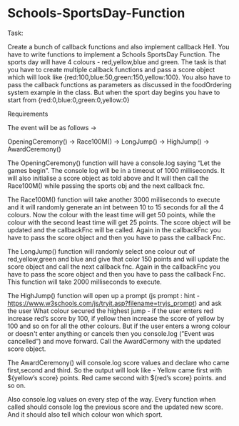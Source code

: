 # Schools-SportsDay-Function

Task:

Create a bunch of callback functions and also implement callback Hell. You have to write functions to implement a Schools SportsDay Function. 
The sports day will have 4 colours - red,yellow,blue and green. The task is that you have to create multiple callback functions and pass a score object which will look like {red:100,blue:50,green:150,yellow:100}. You also have to pass the callback functions as parameters as discussed in the foodOrdering system example in the class. 
But when the sport day begins you have to start from {red:0,blue:0,green:0,yellow:0}

Requirements

The event will be as follows →

OpeningCeremony() → Race100M() → LongJump() → HighJump() → AwardCeremony()


The OpeningCeremony() function will have a console.log saying “Let the games begin”. The console log will be in a timeout of 1000 milliseconds. It will also initialise a score object as told above and It will then call the Race100M() while passing the sports obj and the next callback fnc.


The Race100M() function will take another 3000 milliseconds to execute and it will randomly generate an int between 10 to 15 seconds for all the 4 colours. Now the colour with the least time will get 50 points, while the colour with the second least time will get 25 points. The score object will be updated and the callbackFnc will be called. Again in the callbackFnc you have to pass the score object and then you have to pass the callback Fnc.


The LongJump() function will randomly select one colour out of red,yellow,green and blue and give that color 150 points and will update the score object and call the next callback fnc. Again in the callbackFnc you have to pass the score object and then you have to pass the callback Fnc. This function will take 2000 milliseconds to execute.


The HighJump() function will open up a prompt (js prompt : hint - https://www.w3schools.com/js/tryit.asp?filename=tryjs_prompt) and ask the user What colour secured the highest jump - if the user enters red increase red’s score by 100, if yellow then increase the score of yellow by 100 and so on for all the other colours. But if the user enters a wrong colour or doesn't enter anything or cancels then you console.log (”Event was cancelled”) and move forward. Call the AwardCermony with the updated score object.


The AwardCeremony() will console.log score values and declare who came first,second and third. So the output will look like - Yellow came first with ${yellow’s score} points. Red came second with ${red’s score} points. and so on.


Also console.log values on every step of the way. Every function when called should console log the previous score and the updated new score. And it should also tell which colour won which sport.

